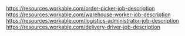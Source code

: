 https://resources.workable.com/order-picker-job-description
https://resources.workable.com/warehouse-worker-job-description
https://resources.workable.com/logistics-administrator-job-description
https://resources.workable.com/delivery-driver-job-description
